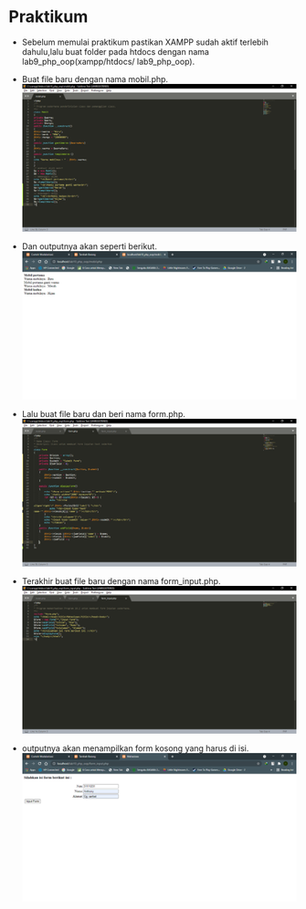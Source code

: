 # Praktikum
- Sebelum memulai praktikum pastikan XAMPP sudah aktif terlebih dahulu,lalu buat folder pada htdocs dengan nama lab9_php_oop(xampp/htdocs/ lab9_php_oop).
- Buat file baru dengan nama mobil.php.
![a1](https://github.com/kannahs/Lab10web/blob/master/image/a1.PNG?raw=true)

- Dan outputnya akan seperti berikut.
![b1](https://github.com/kannahs/Lab10web/blob/master/image/b1.PNG?raw=true)

- Lalu buat file baru dan beri nama form.php.
![a2](https://github.com/kannahs/Lab10web/blob/master/image/a2.PNG?raw=true)

- Terakhir buat file baru dengan nama form_input.php.
![a3](https://github.com/kannahs/Lab10web/blob/master/image/a3.PNG?raw=true)

- outputnya akan menampilkan form kosong yang harus di isi.
![b2](https://github.com/kannahs/Lab10web/blob/master/image/b2.PNG?raw=true)

